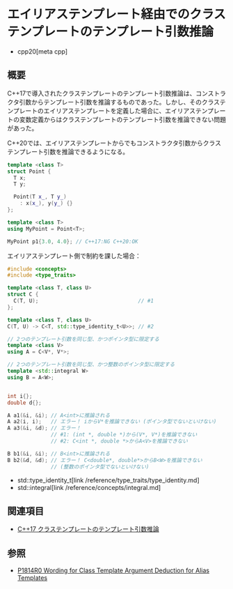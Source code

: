 # エイリアステンプレート経由でのクラステンプレートのテンプレート引数推論
* cpp20[meta cpp]

## 概要
C++17で導入されたクラステンプレートのテンプレート引数推論は、コンストラクタ引数からテンプレート引数を推論するものであった。しかし、そのクラステンプレートのエイリアステンプレートを定義した場合に、エイリアステンプレートの変数定義からはクラステンプレートのテンプレート引数を推論できない問題があった。

C++20では、エイリアステンプレートからでもコンストラクタ引数からクラステンプレート引数を推論できるようになる。

```cpp
template <class T>
struct Point {
  T x;
  T y;

  Point(T x_, T y_)
    : x(x_), y(y_) {}
};

template <class T>
using MyPoint = Point<T>;

MyPoint p1{3.0, 4.0}; // C++17:NG C++20:OK
```

エイリアステンプレート側で制約を課した場合：

```cpp
#include <concepts>
#include <type_traits>

template <class T, class U>
struct C {
  C(T, U);                                // #1
};

template <class T, class U>
C(T, U) -> C<T, std::type_identity_t<U>>; // #2

// 2つのテンプレート引数を同じ型、かつポインタ型に限定する
template <class V>
using A = C<V*, V*>;

// 2つのテンプレート引数を同じ型、かつ整数のポインタ型に限定する
template <std::integral W>
using B = A<W>;


int i{};
double d{};

A a1(&i, &i); // A<int>に推論される
A a2(i, i);   // エラー！ iからV*を推論できない (ポインタ型でないといけない)
A a3(&i, &d); // エラー！
              // #1: (int *, double *)から(V*, V*)を推論できない
              // #2: C<int *, double *>からA<V>を推論できない

B b1(&i, &i); // B<int>に推論される
B b2(&d, &d); // エラー！ C<double*, double*>からB<W>を推論できない
              // (整数のポインタ型でないといけない)
```
* std::type_identity_t[link /reference/type_traits/type_identity.md]
* std::integral[link /reference/concepts/integral.md]


## 関連項目
- [C++17 クラステンプレートのテンプレート引数推論](/lang/cpp17/type_deduction_for_class_templates.md)


## 参照
- [P1814R0 Wording for Class Template Argument Deduction for Alias Templates](http://www.open-std.org/jtc1/sc22/wg21/docs/papers/2019/p1814r0.html)
